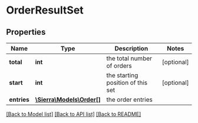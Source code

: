 # OrderResultSet

## Properties
Name | Type | Description | Notes
------------ | ------------- | ------------- | -------------
**total** | **int** | the total number of orders | [optional] 
**start** | **int** | the starting position of this set | [optional] 
**entries** | [**\Sierra\Models\Order[]**](Order.md) | the order entries | 

[[Back to Model list]](../README.md#documentation-for-models) [[Back to API list]](../README.md#documentation-for-api-endpoints) [[Back to README]](../README.md)


